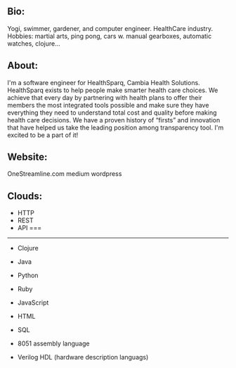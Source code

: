 ## Bio:
Yogi, swimmer, gardener, and computer engineer. HealthCare industry. Hobbies: martial arts, ping pong, cars w. manual gearboxes, automatic watches, clojure...

## About:
I'm a software engineer for HealthSparq, Cambia Health Solutions. HealthSparq exists to help people make smarter health care choices. We achieve that every day by partnering with health plans to offer their members the most integrated tools possible and make sure they have everything they need to understand total cost and quality before making health care decisions. We have a proven history of “firsts” and innovation that have helped us take the leading position among transparency tool. I'm excited to be a part of it! 

## Website: 
OneStreamline.com 
medium 
wordpress

## Clouds: 
- HTTP
- REST 
- API 
===
---
- Clojure 
- Java 
- Python 
- Ruby 
- JavaScript 
- HTML 
- SQL 


- 8051 assembly language 
- Verilog HDL (hardware description languags) 
